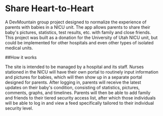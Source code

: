 Share Heart-to-Heart
============

A DevMountain group project designed to normalize the experience of parents with babies in a NICU unit. The app allows parents to share their baby's pictures, statistics, test results, etc. with family and close friends. This project was built as a donation for the University of Utah NICU unit, but could be implemented for other hospitals and even other types of isolated medical units.

##How it works

The site is intended to be managed by a hospital and its staff. Nurses stationed in the NICU will have their own portal to routinely input information and pictures for babies, which will then show up in a separate portal designed for parents. After logging in, parents will receive the latest updates on their baby's condition, consisting of statistics, pictures, comments, graphs, and timelines. Parents will then be able to add family and friends to their tiered security access list, after which those individuals will be able to log in and view a feed specifically tailored to their individual security level.
